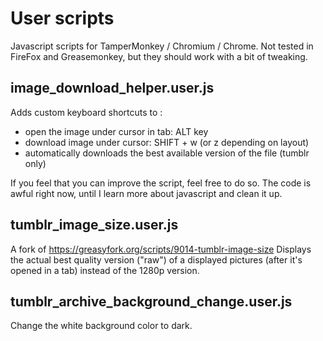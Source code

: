 # User scripts #

Javascript scripts for TamperMonkey / Chromium / Chrome. Not tested in FireFox and Greasemonkey, but they should work with a bit of tweaking.

## image_download_helper.user.js ##
Adds custom keyboard shortcuts to : 
 * open the image under cursor in tab: ALT key
 * download image under cursor: SHIFT + w (or z depending on layout)
 * automatically downloads the best available version of the file (tumblr only)

If you feel that you can improve the script, feel free to do so. The code is awful right now, until I learn more about javascript and clean it up.

## tumblr_image_size.user.js ##
A fork of https://greasyfork.org/scripts/9014-tumblr-image-size
Displays the actual best quality version ("raw") of a displayed pictures (after it's opened in a tab) instead of the 1280p version.


## tumblr_archive_background_change.user.js ##
Change the white background color to dark.
